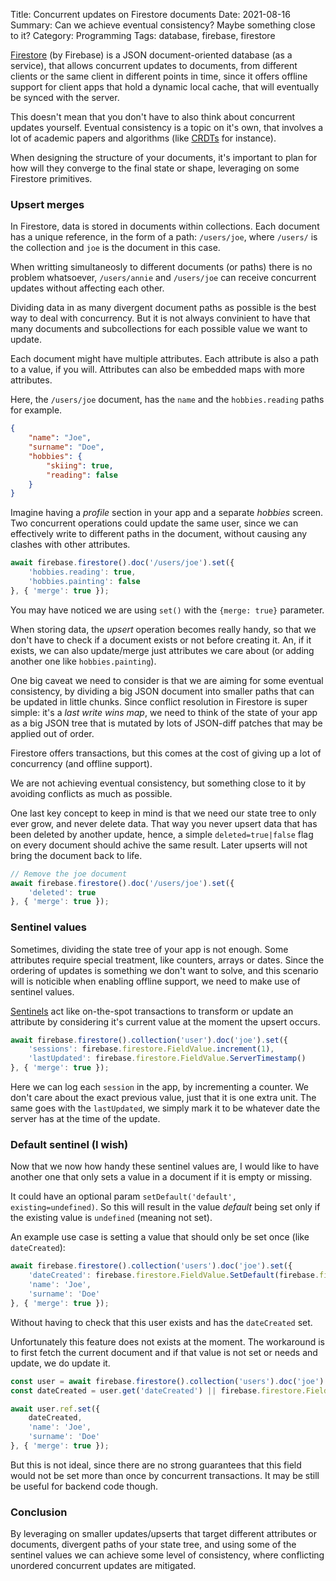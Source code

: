 Title: Concurrent updates on Firestore documents
Date: 2021-08-16
Summary: Can we achieve eventual consistency? Maybe something close to it?
Category: Programming
Tags: database, firebase, firestore

[Firestore][0] (by Firebase) is a JSON document-oriented database (as a
service), that allows concurrent updates to documents, from different clients or
the same client in different points in time, since it offers offline support for
client apps that hold a dynamic local cache, that will eventually be synced with
the server.

This doesn't mean that you don't have to also think about concurrent updates
yourself. Eventual consistency is a topic on it's own, that involves a lot of
academic papers and algorithms (like [CRDTs][1] for instance).

When designing the structure of your documents, it's important to plan
for how will they converge to the final state or shape, leveraging on some
Firestore primitives.

### Upsert merges

In Firestore, data is stored in documents within collections. Each document has
a unique reference, in the form of a path: `/users/joe`, where `/users/` is the
collection and `joe` is the document in this case.

When writting simultaneosly to different documents (or paths) there is no
problem whatsoever, `/users/annie` and `/users/joe` can receive concurrent
updates without affecting each other.

Dividing data in as many divergent document paths as possible is the best way to
deal with concurrency. But it is not always convinient to have that many
documents and subcollections for each possible value we want to update.

Each document might have multiple attributes. Each attribute is also a path to a
value, if you will. Attributes can also be embedded maps with more attributes.

Here, the `/users/joe` document, has the `name` and the `hobbies.reading` paths
for example.

```json
{
	"name": "Joe",
	"surname": "Doe",
	"hobbies": {
		"skiing": true,
		"reading": false
	}
}
```

Imagine having a *profile* section in your app and a separate *hobbies* screen.
Two concurrent operations could update the same user, since we can effectively
write to different paths in the document, without causing any clashes with other
attributes.

```js
await firebase.firestore().doc('/users/joe').set({
	'hobbies.reading': true,
	'hobbies.painting': false
}, { 'merge': true });
```

You may have noticed we are using `set()` with the `{merge: true}` parameter.

When storing data, the *upsert* operation becomes really handy, so that we don't
have to check if a document exists or not before creating it. An, if it exists,
we can also update/merge just attributes we care about (or adding another one
like `hobbies.painting`).

One big caveat we need to consider is that we are aiming for some eventual
consistency, by dividing a big JSON document into smaller paths that can be
updated in little chunks. Since conflict resolution in Firestore is super
simple: it's a *last write wins map*, we need to think of the state of your app
as a big JSON tree that is mutated by lots of JSON-diff patches that may be
applied out of order.

Firestore offers transactions, but this comes at the cost of giving up a lot of
concurrency (and offline support).

We are not achieving eventual consistency, but something close to it by avoiding
conflicts as much as possible.

One last key concept to keep in mind is that we need our state tree to only ever
grow, and never delete data. That way you never upsert data that has been
deleted by another update, hence, a simple `deleted=true|false` flag on every
document should achive the same result. Later upserts will not bring the
document back to life.

```js
// Remove the joe document
await firebase.firestore().doc('/users/joe').set({
	'deleted': true
}, { 'merge': true });
```

### Sentinel values

Sometimes, dividing the state tree of your app is not enough. Some attributes
require special treatment, like counters, arrays or dates. Since the ordering of
updates is something we don't want to solve, and this scenario will is noticible
when enabling offline support, we need to make use of sentinel values.

[Sentinels][2] act like on-the-spot transactions to transform or update an attribute
by considering it's current value at the moment the upsert occurs.

```js
await firebase.firestore().collection('user').doc('joe').set({
	'sessions': firebase.firestore.FieldValue.increment(1),
	'lastUpdated': firebase.firestore.FieldValue.ServerTimestamp()
}, { 'merge': true });
```

Here we can log each `session` in the app, by incrementing a counter. We don't
care about the exact previous value, just that it is one extra unit. The same
goes with the `lastUpdated`, we simply mark it to be whatever date the server
has at the time of the update.


### Default sentinel (I wish)

Now that we now how handy these sentinel values are, I would like to have
another one that only sets a value in a document if it is empty or missing.

It could have an optional param `setDefault('default', existing=undefined)`.
So this will result in the value *default* being set only if the existing value
is `undefined` (meaning not set).

An example use case is setting a value that should only be set once (like
`dateCreated`):

```js
await firebase.firestore().collection('users').doc('joe').set({
	'dateCreated': firebase.firestore.FieldValue.SetDefault(firebase.firestore.FieldValue.ServerTimestamp()),
	'name': 'Joe',
	'surname': 'Doe'
}, { 'merge': true });
```

Without having to check that this user exists and has the `dateCreated` set.

Unfortunately this feature does not exists at the moment. The workaround is to
first fetch the current document and if that value is not set or needs and
update, we do update it.

```js
const user = await firebase.firestore().collection('users').doc('joe').get();
const dateCreated = user.get('dateCreated') || firebase.firestore.FieldValue.ServerTimestamp();

await user.ref.set({
	dateCreated,
	'name': 'Joe',
	'surname': 'Doe'
}, { 'merge': true });
```

But this is not ideal, since there are no strong guarantees that this field
would not be set more than once by concurrent transactions. It may be still be
useful for backend code though.

### Conclusion

By leveraging on smaller updates/upserts that target different attributes or
documents, divergent paths of your state tree, and using some of the sentinel
values we can achieve some level of consistency, where conflicting unordered
concurrent updates are mitigated.


[0]: https://firebase.google.com/products/firestore "Firestore by Google"
[1]: https://www.youtube.com/watch?v=DEcwa68f-jY "dotJS 2019 - James Long - CRDTs for Mortals"
[2]: https://firebase.google.com/docs/reference/android/com/google/firebase/firestore/FieldValue "Sentinel values that can be used when writing document fields with set() or update()."

